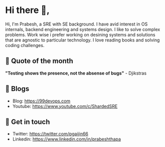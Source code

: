 # Hi there 👋,

Hi, I'm Prabesh, a SRE with SE background. I have avid interest in OS internals, backend engineering and systems design. I like to solve complex problems. Work wise i prefer working on desining systems and solutions that are agnostic to particular technology. I love reading books and solving coding challenges.

## 📌 Quote of the month
<b>"Testing shows the presence, not the absense of bugs"</b> - Djikstras

## 📌 Blogs

- Blog: https://99devops.com
- Youtube: https://www.youtube.com/c/ShardedSRE

## 📌 Get in touch
- Twitter: https://twitter.com/pgaijin66
- Linkedin: https://www.linkedin.com/in/prabeshthapa
